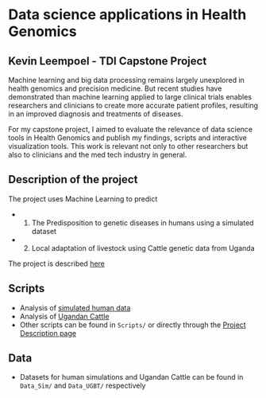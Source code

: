 # Data science applications in Health Genomics
## Kevin Leempoel - TDI Capstone Project

Machine learning and big data processing remains largely unexplored in health genomics and precision medicine.
But recent studies have demonstrated than machine learning applied to large clinical trials enables researchers and clinicians to create more accurate patient profiles, resulting in an improved diagnosis and treatments of  diseases.

For my capstone project, I aimed to evaluate the relevance of data science tools in Health Genomics and publish my findings,  scripts and interactive visualization tools. 
This work is relevant not only to other researchers but also to clinicians and the med tech industry in general.


## Description of the project
The project uses Machine Learning to predict
- 1. The Predisposition to genetic diseases in humans using a simulated dataset
- 2. Local adaptation of livestock using Cattle genetic data from Uganda

The project is described [here](Explanation.ipynb)


## Scripts
- Analysis of [simulated human data](Scripts/RandomForest_HumanSimulation.ipynb)
- Analysis of [Ugandan Cattle](Scripts/UGBT.ipynb)
- Other scripts can be found in `Scripts/` or directly through the [Project Description page](Explanation.ipynb)



## Data
- Datasets for human simulations and Ugandan Cattle can be found in `Data_Sim/` and `Data_UGBT/` respectively